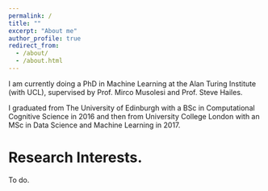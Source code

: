 ```yaml
---
permalink: /
title: ""
excerpt: "About me"
author_profile: true
redirect_from: 
  - /about/
  - /about.html
---
```



I am currently doing a PhD in Machine Learning at the Alan Turing Institute (with UCL), supervised by Prof. Mirco Musolesi and Prof. Steve Hailes.

I graduated from The University of Edinburgh with a BSc in Computational Cognitive Science in 2016 and then from University College London with an MSc in Data Science and Machine Learning in 2017.

Research Interests.
======
To do.
